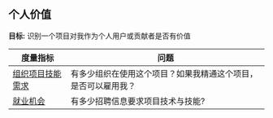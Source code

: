 ## 个人价值

**目标:** 识别一个项目对我作为个人用户或贡献者是否有价值

| 度量指标 | 问题 |
| --- | --- |
[组织项目技能需求](organizational-project-skill-demand.md) | 有多少组织在使用这个项目？如果我精通这个项目，是否可以雇用我？
[就业机会](job-opportunities.md) | 有多少招聘信息要求项目技术与技能?